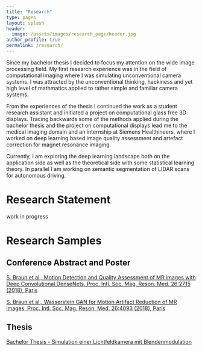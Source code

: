 ```yaml
---
title: "Research"
type: pages
layout: splash
header:
  image: /assets/images/research_page/header.jpg
author_profile: true
permalink: /research/
---
```


Since my bachelor thesis I decided to focus my attention on the wide image processing field.
My first research experience was in the field of computational imaging where 
I was simulating unconventional camera systems. I was attracted by the unconventional thinking, hackiness
and yet high level of mathmatics applied to rather simple and familiar camera systems.

From the experiences of the thesis I continued the work as a student research assistant 
and initiated a project on computational glass free 3D displays. Tracing backwards some of the methods
applied during the bachelor thesis and the project on computational displays lead me to the medical imaging domain
and an internship at Siemens Healthineers, where I worked on deep learning based image quality assessment
and artefact correction for magnet resonance imaging. 

Currently, I am exploring the deep learning landscape both on
the application side as well as the theoretical side with some statistical learning theory. 
In parallel I am working
on semantic segmentation of LIDAR scans for autonomous driving. 

# Research Statement

work in progress

# Research Samples

## Conference Abstract and Poster
[S. Braun et al., Motion Detection and Quality Assessment of MR images with
Deep Convolutional DenseNets, Proc. Intl. Soc. Mag. Reson. Med. 26:2715
(2018), Paris](http://indexsmart.mirasmart.com/ISMRM2018/PDFfiles/2715.html "Link")


[S. Braun et al., Wasserstein GAN for Motion Artifact Reduction of MR images,
Proc. Intl. Soc. Mag. Reson. Med. 26:4093 (2018), Paris](http://indexsmart.mirasmart.com/ISMRM2018/PDFfiles/4093.html "Link")

## Thesis

[Bachelor Thesis - Simulation einer Lichtfeldkamera mit Blendenmodulation](https://www.dropbox.com/s/afq30s1223xrel9/SimulationEinerLichtfeldKameraMitBlendenmodulation.pdf?dl=0 "Dropbox Link")
